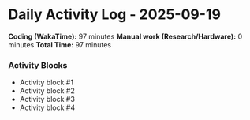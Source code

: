 # Daily Activity Log - 2025-09-19

**Coding (WakaTime):** 97 minutes
**Manual work (Research/Hardware):** 0 minutes
**Total Time:** 97 minutes

### Activity Blocks
- Activity block #1
- Activity block #2
- Activity block #3
- Activity block #4

